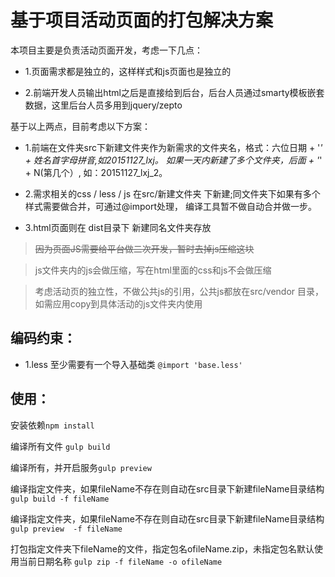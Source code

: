 
# 基于项目活动页面的打包解决方案

本项目主要是负责活动页面开发，考虑一下几点：

* 1.页面需求都是独立的，这样样式和js页面也是独立的

* 2.前端开发人员输出html之后是直接给到后台，后台人员通过smarty模板嵌套数据，这里后台人员多用到jquery/zepto

基于以上两点，目前考虑以下方案：

* 1.前端在文件夹src下新建文件夹作为新需求的文件夹名，格式：六位日期 + '_' + 姓名首字母拼音,如20151127_lxj。
如果一天内新建了多个文件夹，后面 + '_' + N(第几个）, 如：20151127_lxj_2。

* 2.需求相关的css / less / js 在src/新建文件夹 下新建;同文件夹下如果有多个样式需要做合并，可通过@import处理，
 编译工具暂不做自动合并做一步。

* 3.html页面则在 dist目录下 新建同名文件夹存放

>  ~~因为页面JS需要给平台做二次开发，暂时去掉js压缩这块~~

> js文件夹内的js会做压缩，写在html里面的css和js不会做压缩

> 考虑活动页的独立性，不做公共js的引用，公共js都放在src/vendor 目录，如需应用copy到具体活动的js文件夹内使用

## 编码约束：

* 1.less 至少需要有一个导入基础类 `@import 'base.less'`


## 使用：
   安装依赖`npm install`
   
   编译所有文件 `gulp build` 
   
   编译所有，并开启服务`gulp preview`
   
   编译指定文件夹，如果fileName不存在则自动在src目录下新建fileName目录结构`gulp build -f fileName`
   
   编译指定文件夹，如果fileName不存在则自动在src目录下新建fileName目录结构`gulp preview  -f fileName`
   
   打包指定文件夹下fileName的文件，指定包名ofileName.zip，未指定包名默认使用当前日期名称 `gulp zip -f fileName -o ofileName`
